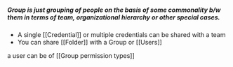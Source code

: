 ##### Group is just grouping of people on the basis of some commonality b/w them in terms of team, organizational hierarchy or other special cases.

- A single [[Credential]] or multiple credentials  can be shared with a team
- You can  share [[Folder]] with a Group or [[Users]]

a user can be of [[Group permission types]] 